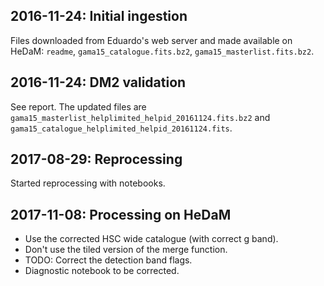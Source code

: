 ## 2016-11-24: Initial ingestion

Files downloaded from Eduardo's web server and made available on HeDaM:
`readme`, `gama15_catalogue.fits.bz2`, `gama15_masterlist.fits.bz2`.

## 2016-11-24: DM2 validation

See report. The updated files are
`gama15_masterlist_helplimited_helpid_20161124.fits.bz2` and
`gama15_catalogue_helplimited_helpid_20161124.fits`.

## 2017-08-29: Reprocessing

Started reprocessing with notebooks.

## 2017-11-08: Processing on HeDaM

- Use the corrected HSC wide catalogue (with correct g band).
- Don't use the tiled version of the merge function.
- TODO: Correct the detection band flags.
- Diagnostic notebook to be corrected.
